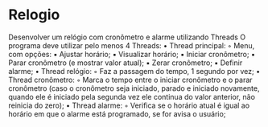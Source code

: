 # Relogio
 Desenvolver um relógio com cronômetro e alarme utilizando Threads O programa deve utilizar pelo menos 4 Threads: • Thread principal: ◦ Menu, com opções: ▪ Ajustar horário; ▪ Visualizar horário; ▪ Iniciar cronômetro; ▪ Parar cronômetro (e mostrar valor atual); ▪ Zerar cronômetro; ▪ Definir alarme; • Thread relógio: ◦ Faz a passagem do tempo, 1 segundo por vez; • Thread cronômetro: ◦ Marca o tempo entre o iniciar cronômetro e o parar cronômetro (caso o cronômetro seja iniciado, parado e iniciado novamente, quando ele é iniciado pela segunda vez ele continua do valor anterior, não reinicia do zero); • Thread alarme: ◦ Verifica se o horário atual é igual ao horário em que o alarme está programado, se for avisa o usuário; 
